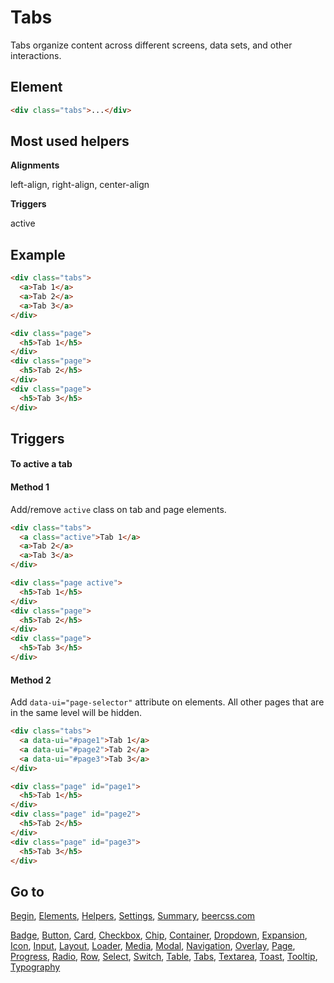 # Tabs

Tabs organize content across different screens, data sets, and other interactions.

## Element

```html
<div class="tabs">...</div>
```

## Most used helpers

**Alignments**

left-align, right-align, center-align

**Triggers**

active

## Example

```html
<div class="tabs">
  <a>Tab 1</a>
  <a>Tab 2</a>
  <a>Tab 3</a>
</div>

<div class="page">
  <h5>Tab 1</h5>
</div>
<div class="page">
  <h5>Tab 2</h5>
</div>
<div class="page">
  <h5>Tab 3</h5>
</div>
```

## Triggers 

#### To active a tab

#### Method 1

Add/remove `active` class on tab and page elements.

```html
<div class="tabs">
  <a class="active">Tab 1</a>
  <a>Tab 2</a>
  <a>Tab 3</a>
</div>

<div class="page active">
  <h5>Tab 1</h5>
</div>
<div class="page">
  <h5>Tab 2</h5>
</div>
<div class="page">
  <h5>Tab 3</h5>
</div>
```

#### Method 2

Add `data-ui="page-selector"` attribute on elements. All other pages that are in the same level will be hidden.

```html
<div class="tabs">
  <a data-ui="#page1">Tab 1</a>
  <a data-ui="#page2">Tab 2</a>
  <a data-ui="#page3">Tab 3</a>
</div>

<div class="page" id="page1">
  <h5>Tab 1</h5>
</div>
<div class="page" id="page2">
  <h5>Tab 2</h5>
</div>
<div class="page" id="page3">
  <h5>Tab 3</h5>
</div>
```

## Go to

[Begin](https://github.com/beercss/beercss/blob/main/docs/INDEX.md), [Elements](https://github.com/beercss/beercss/blob/main/docs/ELEMENTS.md), [Helpers](https://github.com/beercss/beercss/blob/main/docs/HELPERS.md), [Settings](https://github.com/beercss/beercss/blob/main/docs/SETTINGS.md), [Summary](https://github.com/beercss/beercss/blob/main/docs/SUMMARY.md), [beercss.com](https://www.beercss.com)

[Badge](https://github.com/beercss/beercss/blob/main/docs/BADGE.md), [Button](https://github.com/beercss/beercss/blob/main/docs/BUTTON.md), [Card](https://github.com/beercss/beercss/blob/main/docs/CARD.md), [Checkbox](https://github.com/beercss/beercss/blob/main/docs/CHECKBOX.md), [Chip](https://github.com/beercss/beercss/blob/main/docs/CHIP.md), [Container](https://github.com/beercss/beercss/blob/main/docs/CONTAINER.md), [Dropdown](https://github.com/beercss/beercss/blob/main/docs/DROPDOWN.md), [Expansion](https://github.com/beercss/beercss/blob/main/docs/EXPANSION.md), [Icon](https://github.com/beercss/beercss/blob/main/docs/ICON.md), [Input](https://github.com/beercss/beercss/blob/main/docs/INPUT.md), [Layout](https://github.com/beercss/beercss/blob/main/docs/LAYOUT.md), [Loader](https://github.com/beercss/beercss/blob/main/docs/LOADER.md), [Media](https://github.com/beercss/beercss/blob/main/docs/MEDIA.md), [Modal](https://github.com/beercss/beercss/blob/main/docs/MODAL.md), [Navigation](https://github.com/beercss/beercss/blob/main/docs/NAVIGATION.md), [Overlay](https://github.com/beercss/beercss/blob/main/docs/OVERLAY.md), [Page](https://github.com/beercss/beercss/blob/main/docs/PAGE.md), [Progress](https://github.com/beercss/beercss/blob/main/docs/PROGRESS.md), [Radio](https://github.com/beercss/beercss/blob/main/docs/RADIO.md), [Row](https://github.com/beercss/beercss/blob/main/docs/ROW.md), [Select](https://github.com/beercss/beercss/blob/main/docs/SELECT.md), [Switch](https://github.com/beercss/beercss/blob/main/docs/SWITCH.md), [Table](https://github.com/beercss/beercss/blob/main/docs/TABLE.md), [Tabs](https://github.com/beercss/beercss/blob/main/docs/TABS.md), [Textarea](https://github.com/beercss/beercss/blob/main/docs/TEXTAREA.md), [Toast](https://github.com/beercss/beercss/blob/main/docs/TOAST.md), [Tooltip](https://github.com/beercss/beercss/blob/main/docs/TOOLTIP.md), [Typography](https://github.com/beercss/beercss/blob/main/docs/TYPOGRAPHY.md)